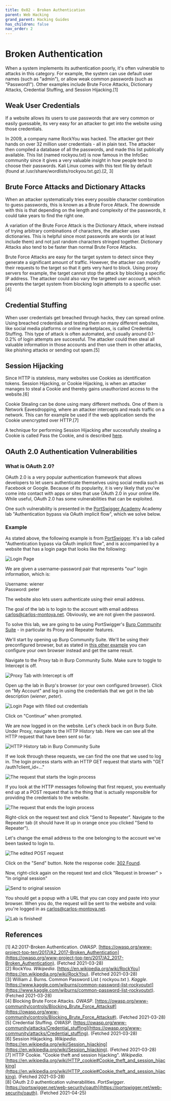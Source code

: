 ```yaml
---
title: 0x02 - Broken Authentication
parent: Web Hacking
grand_parent: Hacking Guides
has_children: false
nav_order: 2
---
```


# Broken Authentication

When a system implements its authentication poorly, it's often vulnerable to attacks in this category. For example, the system can use default user names (such as "admin"), or allow weak common passwords (such as "Password1"). Other examples include Brute Force Attacks, Dictionary Attacks, Credential Stuffing, and Session Hijacking.[1]

## Weak User Credentials
If a website allows its users to use passwords that are very common or easily guessable, its very easy for an attacker to get into the website using those credentials.

In 2009, a company name RockYou was hacked. The attacker got their hands on over 32 million user credentials - all in plain text. The attacker then compiled a database of all the passwords, and made this list publically available. This list (named rockyou.txt) is now famous in the InfoSec community since it gives a very valuable insight in how people tend to choose their passwords. Kali Linux comes with this text file by default (found at /usr/share/wordlists/rockyou.txt.gz).[2, 3]

## Brute Force Attacks and Dictionary Attacks
When an attacker systematically tries every possible character combination to guess passwords, this is known as a Brute Force Attack. The downside with this is that depending on the length and complexity of the passwords, it could take years to find the right one.

A variation of the Brute Force Attack is the Dictionary Attack, where instead of trying arbitrary combinations of characters, the attacker uses dictionaries. This is helpful since most passwords are words (or at least include them) and not just random characters stringed together. Dictionary Attacks also tend to be faster than normal Brute Force Attacks.

Brute Force Attacks are easy for the target system to detect since they generate a significant amount of traffic. However, the attacker can modify their requests to the target so that it gets very hard to block. Using proxy servers for example, the target cannot stop the attack by blocking a specific IP address. The attacker could also vary the targeted user account, which prevents the target system from blocking login attempts to a specific user.[4]

## Credential Stuffing
When user credentials get breached through hacks, they can spread online. Using breached credentials and testing them on many different websites, like social media platforms or online marketplaces, is called Credential Stuffing. This type of attack is often automated, and usually around 0.1-0.2% of login attempts are successful. The attacker could then steal all valuable information in those accounts and then use them in other attacks, like phishing attacks or sending out spam.[5]

## Session Hijacking
Since HTTP is stateless, many websites use Cookies as identification tokens. Session Hijacking, or Cookie Hijacking, is when an attacker manages to steal a Cookie and thereby gains unauthorized access to the website.[6]

Cookie Stealing can be done using many different methods. One of them is Network Eavesdropping, where an attacker intercepts and reads traffic on a network. This can for example be used if the web application sends the Cookie unencrypted over HTTP.[7]

A technique for performing Session Hijacking after successfully stealing a Cookie is called Pass the Cookie, and is described [here](https://embracethered.com/blog/posts/passthecookie/).

## OAuth 2.0 Authentication Vulnerabilities

### What is OAuth 2.0?
OAuth 2.0 is a very popular authentication framework that allows developers to let users authenticate themselves using social media such as Facebook or Google. Because of its popularity, it is very likely that you've come into contact with apps or sites that use OAuth 2.0 in your online life. While useful, OAuth 2.0 has some vulnerabilities that can be exploited.

One such vulnerability is presented in the [PortSwigger Academy](https://portswigger.net/web-security) Academy lab "Authentication bypass via OAuth implicit flow", which we solve below.

### Example
As stated above, the following example is from [PortSwigger](https://portswigger.net/). It's a lab called "Authentication bypass via OAuth implicit flow", and is accompanied by a website that has a login page that looks like the following:

![Login Page](../images/oauth-login.png)

We are given a username-password pair that represents "our" login information, which is:

Username: wiener<br>Password: peter


The website also lets users authenticate using their email address.

The goal of the lab is to login to the account with email address carlos@carlos-montoya.net. Obviously, we are not given the password.

To solve this lab, we are going to be using PortSwigger's [Burp Community Suite](https://portswigger.net/burp/communitydownload) - in particular its Proxy and Repeater features.

We'll start by opening up Burp Community Suite. We'll be using their preconfigured browser, but as stated in [this other example](./xxe.html#example) you can configure your own browser instead and get the same result.

Navigate to the Proxy tab in Burp Community Suite. Make sure to toggle to Intercept is off.

![Proxy Tab with Intercept is off](../images/burpproxy.png)

Open up the lab in Burp's browser (or your own configured browser). Click on "My Account" and log in using the credentials that we got in the lab description (*wiener*, *peter*).

![Login Page with filled out credentials](../images/oauth-login-credentials.png)

Click on "Continue" when prompted.

We are now logged in on the website. Let's check back in on Burp Suite. Under Proxy, navigate to the HTTP History tab. Here we can see all the HTTP request that have been sent so far.

![HTTP History tab in Burp Community Suite](../images/burp-httphistory.png)

If we look through these requests, we can find the one that we used to log in. The login process starts with an HTTP GET request that starts with "GET /auth?client_id=..."

![The request that starts the login process](../images/burp-httphistory-getauth.png)

If you look at the HTTP messages following that first request, you eventually end up at a POST request that is the thing that is actually responsible for providing the credentials to the website.

![The request that ends the login process](../images/burp-httphistory-post.png)

Right-click on the request text and click "Send to Repeater". Navigate to the Repeater tab (it should have lit up in orange once you clicked "Send to Repeater").

Let's change the email address to the one belonging to the account we've been tasked to login to.

![The edited POST request](../images/burp-repeater-edited.png)

Click on the "Send" button. Note the response code: [302 Found](https://en.wikipedia.org/wiki/HTTP_302).

Now, right-click again on the request text and click "Request in browser" > "In original session"

![Send to original session](../images/burp-repeater-requestinbrowser.png)

You should get a popup with a URL that you can copy and paste into your browser. When you do, the request will be sent to the website and voilá: you're logged in as carlos@carlos-montoya.net.

![Lab is finished!](../images/finished-lab.png)

## References
[1] A2:2017-Broken Authentication. *OWASP*. [https://owasp.org/www-project-top-ten/2017/A2_2017-Broken_Authentication](https://owasp.org/www-project-top-ten/2017/A2_2017-Broken_Authentication). (Fetched 2021-03-28)<br>
[2] RockYou. *Wikipedia*. [https://en.wikipedia.org/wiki/RockYou](https://en.wikipedia.org/wiki/RockYou). (Fetched 2021-03-28)<br>
[3] William J. Burns. Common Password List ( rockyou.txt ). *Kaggle*. [https://www.kaggle.com/wjburns/common-password-list-rockyoutxt](https://www.kaggle.com/wjburns/common-password-list-rockyoutxt). (Fetched 2021-03-28)<br>
[4] Blocking Brute Force Attacks. *OWASP*. [https://owasp.org/www-community/controls/Blocking_Brute_Force_Attacks#](https://owasp.org/www-community/controls/Blocking_Brute_Force_Attacks#). (Fetched 2021-03-28)<br>
[5] Credential Stuffing. *OWASP*. [https://owasp.org/www-community/attacks/Credential_stuffing](https://owasp.org/www-community/attacks/Credential_stuffing). (Fetched 2021-03-28)<br>
[6] Session Hikjacking. *Wikipedia*. [https://en.wikipedia.org/wiki/Session_hijacking](https://en.wikipedia.org/wiki/Session_hijacking). (Fetched 2021-03-28)<br>
[7] HTTP Cookie. "Cookie theft and session hijacking". *Wikipedia*. [https://en.wikipedia.org/wiki/HTTP_cookie#Cookie_theft_and_session_hijacking](https://en.wikipedia.org/wiki/HTTP_cookie#Cookie_theft_and_session_hijacking). (Fetched 2021-03-28)<br>
[8] OAuth 2.0 authentication vulnerabilities. *PortSwigger*. [https://portswigger.net/web-security/oauth](https://portswigger.net/web-security/oauth). (Fetched 2021-04-25)<br>